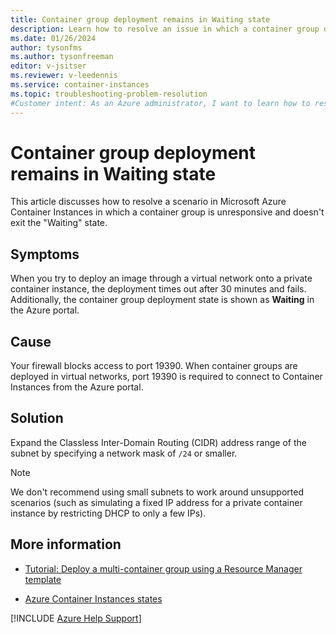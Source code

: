 ```yaml
---
title: Container group deployment remains in Waiting state
description: Learn how to resolve an issue in which a container group deployment never progresses from the Waiting state in Azure Container Instances.
ms.date: 01/26/2024
author: tysonfms
ms.author: tysonfreeman
editor: v-jsitser
ms.reviewer: v-leedennis
ms.service: container-instances
ms.topic: troubleshooting-problem-resolution
#Customer intent: As an Azure administrator, I want to learn how to resolve a container group deployment that's stuck in the "Waiting" state so that I can successfully deploy an image onto a container instance.
---
```

# Container group deployment remains in Waiting state

This article discusses how to resolve a scenario in Microsoft Azure Container Instances in which a container group is unresponsive and doesn't exit the "Waiting" state.

## Symptoms

When you try to deploy an image through a virtual network onto a private container instance, the deployment times out after 30 minutes and fails. Additionally, the container group deployment state is shown as **Waiting** in the Azure portal.

## Cause

Your firewall blocks access to port 19390. When container groups are deployed in virtual networks, port 19390 is required to connect to Container Instances from the Azure portal.

## Solution

Expand the Classless Inter-Domain Routing (CIDR) address range of the subnet by specifying a network mask of `/24` or smaller.

> [!NOTE]
> We don't recommend using small subnets to work around unsupported scenarios (such as simulating a fixed IP address for a private container instance by restricting DHCP to only a few IPs).

## More information

- [Tutorial: Deploy a multi-container group using a Resource Manager template](/azure/container-instances/container-instances-multi-container-group)

- [Azure Container Instances states](/azure/container-instances/container-state)

[!INCLUDE [Azure Help Support](../../includes/azure-help-support.md)]
